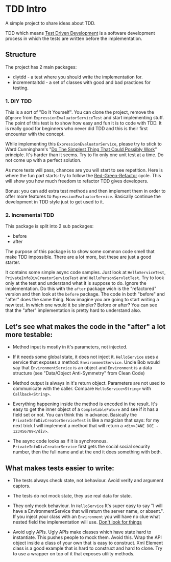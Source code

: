# TDD Intro
A simple project to share ideas about TDD.

TDD which means [Test Driven Development](https://en.wikipedia.org/wiki/Test-driven_development) is a software development process in which the tests are written before the implementation.

## Structure

The project has 2 main packages:

 - diytdd - a test where you should write the implementation for.
 - incrementaltdd - a set of classes with good and bad practices for testing.

### 1. DIY TDD

This is a sort of "Do It Yourself". You can clone the project, remove the `@Ignore` from `ExpressionEvaluatorServiceTest` and start implementing stuff. The point of this test is to show how easy and fun it is to code with TDD. It is really good for beginners who never did TDD and this is their first encounter with the concept.

While implementing this `ExpressionEvaluatorService`, please try to stick to Ward Cunningham's "[Do The Simplest Thing That Could Possibly Work](http://c2.com/xp/DoTheSimplestThingThatCouldPossiblyWork.html)" principle. It's harder than it seems. Try to fix only one unit test at a time. Do not come up with a perfect solution.

As more tests will pass, chances are you will start to see repetition. Here is where the fun part starts: try to follow the [Red-Green-Refactor](http://blog.cleancoder.com/uncle-bob/2014/12/17/TheCyclesOfTDD.html) cycle. This will show you how much freedom to refactor TDD gives developers.

Bonus: you can add extra test methods and then implement them in order to offer more features to `ExpressionEvaluatorService`. Basically continue the development in TDD style just to get used to it.

### 2. Incremental TDD

This package is split into 2 sub packages:

 - before
 - after
 
The purpose of this package is to show some common code smell that make TDD impossible. There are a lot more, but these are just a good starter.

It contains some simple async code samples. Just look at `HelloServiceTest`, `PrivateInfoDivCreatorServiceTest` and `HelloPersonServletTest`.
Try to look only at the test and understand what it is suppose to do. Ignore the implementation. Do this with the `after` package wich is the "refactored" version and then look at the `before` package.
The code in both "before" and "after" does the same thing. Now imagine you are going to start writing a new test. In which one would it be simpler? Before or after?
You can see that the "after" implementation is pretty hard to understand also.

## Let's see what makes the code in the "after" a lot more testable:
 
 - Method input is mostly in it's parameters, not injected.
 
 - If it needs some global state, it does not inject it. `HelloService` uses a service that exposes a method: `EnvironmentService`. 
 Uncle Bob would say that `EnvironmentService` is an object and `Environment` is a data structure (see "Data/Object Anti-Symmetry" from Clean Code)
 
 - Method output is always in it's return object. Parameters are not used to communicate with the caller. Compare `HelloService<String>` with `Callback<String>`.
 
 - Everything happening inside the method is encoded in the result. It's easy to get the inner object of a `CompletableFuture` and see if it has a field set or not.
 You can think this in advance. Basically the `PrivateInfoDivCreatorServiceTest` is like a magician that says: for my next trick I will implement a method that will return a `<div>JANE DOE - 123456789</div>`.
 
 - The async code looks as if it is synchronous. `PrivateInfoDivCreatorService` first gets the social social security number, then the full name and at the end it does something with both.
 
## What makes tests easier to write:

 - The tests always check state, not behaviour. Avoid verify and argument captors.
 
 - The tests do not mock state, they use real data for state.
 
 - They only mock behaviour. In `HelloService` It's super easy to say "I will have a EnvironmentService that will return the server name, or absent.".
 If you inject your class with an `Environment` you will have no clue what nested field the implementation will use. [Don't look for things](https://www.youtube.com/watch?v=RlfLCWKxHJ0&feature=youtu.be&t=583)
 
 - Avoid ugly APIs. Ugly APIs make classes which have state hard to instantiate. This pushes people to mock them. Avoid this. Wrap the API object inside a class of your own that is easy to construct.
 Xml Element class is a good example that is hard to construct and hard to clone. Try to use a wrapper on top of it that exposes utility methods.
